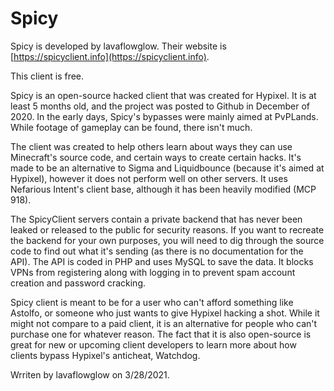 # Spicy

Spicy is developed by lavaflowglow. Their website is [https://spicyclient.info](https://spicyclient.info).

This client is free. 

Spicy is an open-source hacked client that was created for Hypixel. It is at least 5 months old, and the project was posted to Github in December of 2020. In the early days, Spicy's bypasses were mainly aimed at PvPLands. While footage of gameplay can be found, there isn't much. 

The client was created to help others learn about ways they can use Minecraft's source code, and certain ways to create certain hacks. It's made to be an alternative to Sigma and Liquidbounce \(because it's aimed at Hypixel\), however it does not perform well on other servers. It uses Nefarious Intent's client base, although it has been heavily modified \(MCP 918\). 

The SpicyClient servers contain a private backend that has never been leaked or released to the public for security reasons. If you want to recreate the backend for your own purposes, you will need to dig through the source code to find out what it's sending \(as there is no documentation for the API\). The API is coded in PHP and uses MySQL to save the data. It blocks VPNs from registering along with logging in to prevent spam account creation and password cracking.

Spicy client is meant to be for a user who can't afford something like Astolfo, or someone who just wants to give Hypixel hacking a shot. While it might not compare to a paid client, it is an alternative for people who can't purchase one for whatever reason. The fact that it is also open-source is great for new or upcoming client developers to learn more about how clients bypass Hypixel's anticheat, Watchdog.

Wrriten by lavaflowglow on 3/28/2021.

